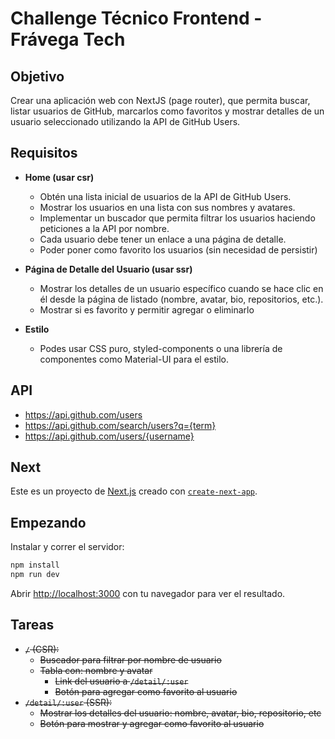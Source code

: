 # Challenge Técnico Frontend - Frávega Tech

## Objetivo

Crear una aplicación web con NextJS (page router), que permita buscar, listar usuarios de GitHub, marcarlos como favoritos y mostrar detalles de un usuario seleccionado utilizando la API de GitHub Users.

## Requisitos

- **Home (usar csr)**

  - Obtén una lista inicial de usuarios de la API de GitHub Users.
  - Mostrar los usuarios en una lista con sus nombres y avatares.
  - Implementar un buscador que permita filtrar los usuarios haciendo peticiones a la API por nombre.
  - Cada usuario debe tener un enlace a una página de detalle.
  - Poder poner como favorito los usuarios (sin necesidad de persistir)

- **Página de Detalle del Usuario (usar ssr)**

  - Mostrar los detalles de un usuario específico cuando se hace clic en él desde la página de listado (nombre, avatar, bio, repositorios, etc.).
  - Mostrar si es favorito y permitir agregar o eliminarlo

- **Estilo**

  - Podes usar CSS puro, styled-components o una librería de componentes como Material-UI para el estilo.

## API

- https://api.github.com/users
- https://api.github.com/search/users?q={term}
- https://api.github.com/users/{username}

## Next

Este es un proyecto de [Next.js](https://nextjs.org) creado con [`create-next-app`](https://nextjs.org/docs/pages/api-reference/create-next-app).

## Empezando

Instalar y correr el servidor:

```bash
npm install
npm run dev
```

Abrir [http://localhost:3000](http://localhost:3000) con tu navegador para ver el resultado.

## Tareas

- ~~`/` (CSR):~~
  - ~~Buscador para filtrar por nombre de usuario~~
  - ~~Tabla con: nombre y avatar~~
    - ~~Link del usuario a `/detail/:user`~~
    - ~~Botón para agregar como favorito al usuario~~
- ~~`/detail/:user` (SSR):~~
  - ~~Mostrar los detalles del usuario: nombre, avatar, bio, repositorio, etc~~
  - ~~Botón para mostrar y agregar como favorito al usuario~~
